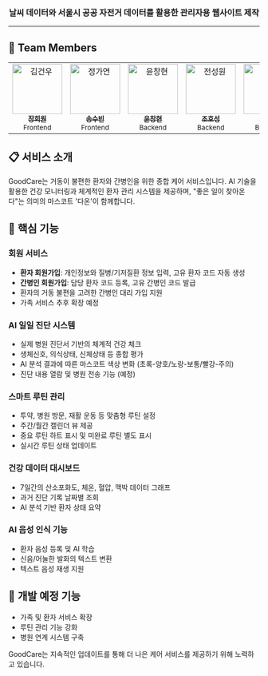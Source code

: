 <div align="center">
  <h3>날씨 데이터와 서울시 공공 자전거 데이터를 활용한 관리자용 웹사이트 제작</h3>
</div>

---

## 👥 Team Members

<table>
  <tr>
   <td align="center">
      <a href="https://github.com/gw29">
        <img src="(https://github.com/hewwwn)" width="100px;" alt="김건우"/><br />
        <sub><b>장희원</b></sub>
      </a><br />
      <sub>Frontend</sub>
    </td>   
    <td align="center">
      <a href="https://github.com/9bfish8">
        <img src="(https://github.com/subeend)" width="100px;" alt="정가연"/><br />
        <sub><b>송수빈</b></sub>
      </a><br />
      <sub>Frontend</sub>
    </td>
    <td align="center">
      <a href="https://github.com/chyun7114">
        <img src="https://github.com/chyun7114.png" width="100px;" alt="윤창현"/><br />
        <sub><b>윤창현</b></sub>
      </a><br />
      <sub>Backend</sub>
    </td>
    <td align="center">
      <a href="https://github.com/Bearjsw">
        <img src="(https://github.com/hscho0048)" width="100px;" alt="전성원"/><br />
        <sub><b>조호성</b></sub>
      </a><br />
      <sub>Backend</sub>
    </td>
    <td align="center">
      <a href="https://github.com/Bearjsw">
        <img src="(https://github.com/wonbne)" width="100px;" alt="전성원"/><br />
        <sub><b>이원빈</b></sub>
      </a><br />
      <sub>Backend</sub>
    </td>
  </tr>
</table>

## 📋 서비스 소개
GoodCare는 거동이 불편한 환자와 간병인을 위한 종합 케어 서비스입니다. AI 기술을 활용한 건강 모니터링과 체계적인 환자 관리 시스템을 제공하며, "좋은 일이 찾아온다"는 의미의 마스코트 '다온'이 함께합니다.

## 💝 핵심 기능

### 회원 서비스
- **환자 회원가입**: 개인정보와 질병/기저질환 정보 입력, 고유 환자 코드 자동 생성
- **간병인 회원가입**: 담당 환자 코드 등록, 고유 간병인 코드 발급
- 환자의 거동 불편을 고려한 간병인 대리 가입 지원
- 가족 서비스 추후 확장 예정

### AI 일일 진단 시스템
- 실제 병원 진단서 기반의 체계적 건강 체크
- 생체신호, 의식상태, 신체상태 등 종합 평가
- AI 분석 결과에 따른 마스코트 색상 변화 (초록-양호/노랑-보통/빨강-주의)
- 진단 내용 열람 및 병원 전송 기능 (예정)

### 스마트 루틴 관리
- 투약, 병원 방문, 재활 운동 등 맞춤형 루틴 설정
- 주간/월간 캘린더 뷰 제공
- 중요 루틴 하트 표시 및 미완료 루틴 별도 표시
- 실시간 루틴 상태 업데이트

### 건강 데이터 대시보드
- 7일간의 산소포화도, 체온, 혈압, 맥박 데이터 그래프
- 과거 진단 기록 날짜별 조회
- AI 분석 기반 환자 상태 요약

### AI 음성 인식 기능
- 환자 음성 등록 및 AI 학습
- 신음/어눌한 발화의 텍스트 변환
- 텍스트 음성 재생 지원

## 🌟 개발 예정 기능
- 가족 및 환자 서비스 확장
- 루틴 관리 기능 강화
- 병원 연계 시스템 구축

GoodCare는 지속적인 업데이트를 통해 더 나은 케어 서비스를 제공하기 위해 노력하고 있습니다.
